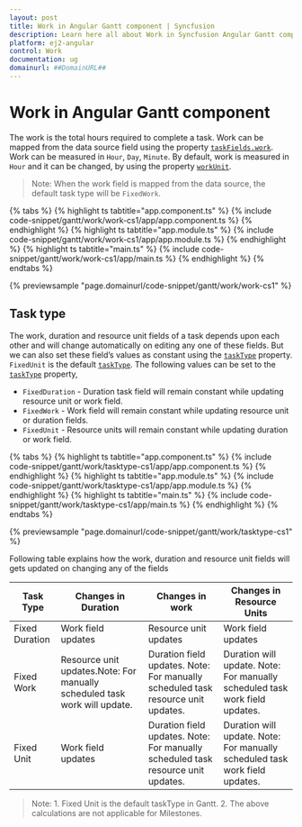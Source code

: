 ```yaml
---
layout: post
title: Work in Angular Gantt component | Syncfusion
description: Learn here all about Work in Syncfusion Angular Gantt component of Syncfusion Essential JS 2 and more.
platform: ej2-angular
control: Work 
documentation: ug
domainurl: ##DomainURL##
---
```


# Work in Angular Gantt component

The work is the total hours required to complete a task. Work can be mapped from the data source field using the property [`taskFields.work`](https://ej2.syncfusion.com/angular/documentation/api/gantt/taskFields/#work). Work can be measured in
`Hour`, `Day`, `Minute`. By default, work is measured in `Hour` and it can be changed, by using the property [`workUnit`](https://ej2.syncfusion.com/angular/documentation/api/gantt/#viewtype).

>Note: When the work field is mapped from the data source, the default task type will be `FixedWork`.

{% tabs %}
{% highlight ts tabtitle="app.component.ts" %}
{% include code-snippet/gantt/work/work-cs1/app/app.component.ts %}
{% endhighlight %}
{% highlight ts tabtitle="app.module.ts" %}
{% include code-snippet/gantt/work/work-cs1/app/app.module.ts %}
{% endhighlight %}
{% highlight ts tabtitle="main.ts" %}
{% include code-snippet/gantt/work/work-cs1/app/main.ts %}
{% endhighlight %}
{% endtabs %}
  
{% previewsample "page.domainurl/code-snippet/gantt/work/work-cs1" %}

## Task type

The work, duration and resource unit fields of a task depends upon each other and will change automatically on editing any one of these fields. But we can also set these field’s values as constant using the [`taskType`](https://ej2.syncfusion.com/angular/documentation/api/gantt/#tasktype) property. `FixedUnit` is the default [`taskType`](https://ej2.syncfusion.com/angular/documentation/api/gantt/#tasktype). The following values can be set to the [`taskType`](https://ej2.syncfusion.com/angular/documentation/api/gantt/#tasktype)
 property,

* `FixedDuration` - Duration task field will remain constant while updating resource unit or work field.
* `FixedWork` - Work field will remain constant while updating resource unit or duration fields.
* `FixedUnit` - Resource units will remain constant while updating duration or work field.

{% tabs %}
{% highlight ts tabtitle="app.component.ts" %}
{% include code-snippet/gantt/work/tasktype-cs1/app/app.component.ts %}
{% endhighlight %}
{% highlight ts tabtitle="app.module.ts" %}
{% include code-snippet/gantt/work/tasktype-cs1/app/app.module.ts %}
{% endhighlight %}
{% highlight ts tabtitle="main.ts" %}
{% include code-snippet/gantt/work/tasktype-cs1/app/main.ts %}
{% endhighlight %}
{% endtabs %}
  
{% previewsample "page.domainurl/code-snippet/gantt/work/tasktype-cs1" %}

Following table explains how the work, duration and resource unit fields will gets updated on changing any of the fields

Task Type | Changes in Duration | Changes in work | Changes in Resource Units
-----|-----|-----|-----
Fixed Duration | Work field updates | Resource unit updates| Work field updates
Fixed Work | Resource unit updates.Note: For manually scheduled task work will update.| Duration field updates. Note: For manually scheduled task resource unit updates. |Duration will update. Note: For manually scheduled task work field updates.
Fixed Unit | Work field updates | Duration field updates. Note: For manually scheduled task resource unit updates.| Duration will update. Note: For manually scheduled task work field updates.

>Note: 1. Fixed Unit is the default taskType in Gantt. 2. The above calculations are not applicable for Milestones.